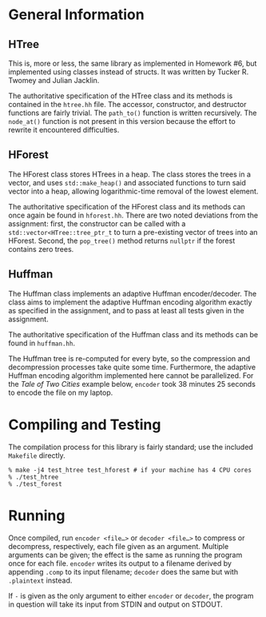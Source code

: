 # General Information
## HTree
This is, more or less, the same library as implemented in Homework #6,
but implemented using classes instead of structs.
It was written by Tucker R. Twomey and Julian Jacklin.

The authoritative specification of the HTree class and its methods is contained
in the `htree.hh` file.
The accessor, constructor, and destructor functions are fairly trivial.
The `path_to()` function is written recursively.
The `node_at()` function is not present in this version because the effort to
rewrite it encountered difficulties.

## HForest
The HForest class stores HTrees in a heap.
The class stores the trees in a vector,
and uses `std::make_heap()` and associated functions to turn said vector into a
heap,
allowing logarithmic-time removal of the lowest element.

The authoritative specification of the HForest class and its methods can once
again be found in `hforest.hh`.
There are two noted deviations from the assignment:
first, the constructor can be called with a `std::vector<HTree::tree_ptr_t` to
turn a pre-existing vector of trees into an HForest.
Second, the `pop_tree()` method returns `nullptr` if the forest contains zero
trees.

## Huffman
The Huffman class implements an adaptive Huffman encoder/decoder.
The class aims to implement the adaptive Huffman encoding algorithm exactly as
specified in the assignment,
and to pass at least all tests given in the assignment.

The authoritative specification of the Huffman class and its methods can
be found in `huffman.hh`.

The Huffman tree is re-computed for every byte, so the compression and
decompression processes take quite some time.
Furthermore, the adaptive Huffman encoding algorithm implemented here cannot be
parallelized.
For the *Tale of Two Cities* example below,
`encoder` took 38 minutes 25 seconds to encode the file on my laptop.

# Compiling and Testing
The compilation process for this library is fairly standard;
use the included `Makefile` directly.
```
% make -j4 test_htree test_hforest # if your machine has 4 CPU cores
% ./test_htree
% ./test_forest
```

# Running
Once compiled, run `encoder <file…>` or `decoder <file…>` to compress or
decompress, respectively, each file given as an argument.
Multiple arguments can be given; the effect is the same as running the program
once for each file.
`encoder` writes its output to a filename derived by appending `.comp` to its
input filename;
`decoder` does the same but with `.plaintext` instead.

If `-` is given as the only argument to either `encoder` or `decoder`,
the program in question will take its input from STDIN and output on STDOUT.

